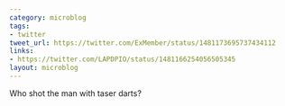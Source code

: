 ```yaml
---
category: microblog
tags:
- twitter
tweet_url: https://twitter.com/ExMember/status/1481173695737434112
links:
- https://twitter.com/LAPDPIO/status/1481166254056505345
layout: microblog
---
```

Who shot the man with taser darts?
